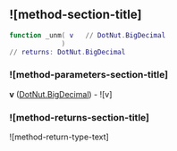 ## ![method-section-title]


```lua
function _unm( v   // DotNut.BigDecimal
             )
// returns: DotNut.BigDecimal
```


### ![method-parameters-section-title]

**v** ([DotNut.BigDecimal](../../DotNut/BigDecimal.md)) - ![v]

### ![method-returns-section-title]

![method-return-type-text]

